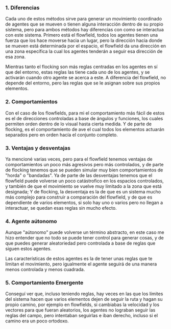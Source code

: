 ### 1. Diferencias

Cada uno de estos métodos sirve para generar un movimiento coordinado de agentes que se mueven o tienen alguna interacción dentro de su propio sistema, pero para ambos métodos hay diferencias con como se interactua con este sistema. Primero está el flowfield, todos los agentes tienen una fuerza que los hace moverse hacia un lugar, pero la dirección hacia donde se mueven está determinada por el espacio, el flowfield da una dirección en una zona específica la cual los agentes tenderán a seguir esa dirección de esa zona.

Mientras tanto el flocking son más reglas centradas en los agentes en sí que del entorno, estas reglas las tiene cada uno de los agentes, y se activarán cuando otro agente se acerca a este. A diferencia del flowfield, no depende del entorno, pero las reglas que se le asignan sobre sus propios elementos.

### 2. Comportamientos

Con el caso de los flowfields, para mi el comportamiento más fácil de estos es el de direcciones controladas a base de ángulos y funciones, los cuales permiten orden dentro de lo visual hasta cierta medida. Y de parte de flocking, es el comportamiento de ave el cual todos los elementos actuarán separados pero en orden hacía el conjunto completo.

### 3. Ventajas y desventajas

Ya mencioné varias veces, pero para el flowfield tenemos ventajas de comportamientos un poco más agresivos pero más controlados, y de parte de flocking tenemos que se pueden simular muy bien comportamientos de "horda" o "bandadas". Ya de parte de las desventajas tenemos que el flowfield puede volverse un poco catástrofico en los espacios controlados, y también de que el movimiento se vuelve muy limitado a la zona que está designada; Y de flocking, la desventaja es la de que es un sistema mucho más complejo para construir a comparación del flowfield, y de que es dependiente de varios elementos, si solo hay uno o varios pero no llegan a interactuar, se quedan esas reglas sin mucho efecto.

### 4. Agente aútonomo

Aunque "aútonomo" puede volverse un término abstracto, en este caso me hizo entender que no todo se puede tener control para generar cosas, y de que puedes generar aleatoriedad pero controlada a base de reglas que siguen estos agentes.

Las características de estos agentes es la de tener unas reglas que te limitan el movimiento, pero igualmente el agente seguirá de una manera menos controlada y menos cuadrada.

### 5. Comportamiento Emergente

Conseguí ver que, incluso teniendo reglas, hay veces en las que los límites del sistema hacen que varios elementos dejen de seguir la ruta y hagan su propio camino, por ejemplo en flowfields, si cambiabas la velocidad y los vectores para que fueran aleatorios, los agentes no lograban seguir las reglas del campo, pero intentaban seguirlas e iban derecho, incluso si el camino era un poco ortodoxo.
